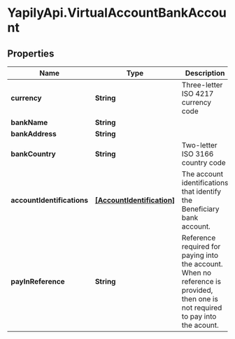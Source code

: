 # YapilyApi.VirtualAccountBankAccount

## Properties

Name | Type | Description | Notes
------------ | ------------- | ------------- | -------------
**currency** | **String** | Three-letter ISO 4217 currency code | [optional] 
**bankName** | **String** |  | [optional] 
**bankAddress** | **String** |  | [optional] 
**bankCountry** | **String** | Two-letter ISO 3166 country code | [optional] 
**accountIdentifications** | [**[AccountIdentification]**](AccountIdentification.md) | The account identifications that identify the Beneficiary bank account. | [optional] 
**payInReference** | **String** | Reference required for paying into the account. When no reference is provided, then one is not required to pay into the acount. | [optional] 


